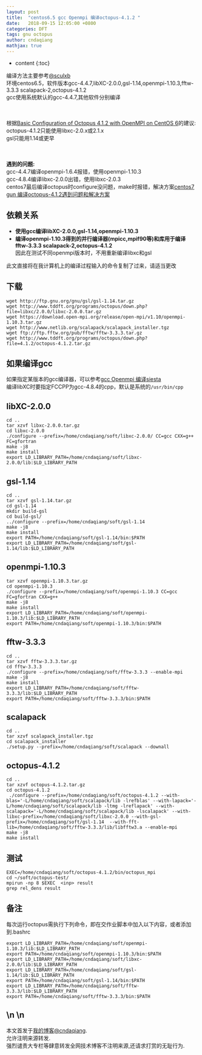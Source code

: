 ```yaml
---
layout: post
title:  "centos6.5 gcc Openmpi 编译octopus-4.1.2 "
date:   2018-09-15 12:05:00 +0800
categories: DFT
tags: gnu octopus
author: cndaqiang
mathjax: true
---
```

* content
{:toc}

编译方法主要参考[@sculxb](https://www.zybuluo.com/sculxb/note/987446#octopus%E5%AE%89%E8%A3%85-%E7%AE%97%E7%9B%98)<br>
环境centos6.5，软件版本gcc-4.4.7,libXC-2.0.0,gsl-1.14,openmpi-1.10.3,fftw-3.3.3 scalapack-2,octopus-4.1.2<br>
gcc使用系统默认的gcc-4.4.7,其他软件分别编译





<br> <br>
根据[Basic Configuration of Octopus 4.1.2 with OpenMPI on CentOS 6](https://linuxcluster.wordpress.com/2015/03/25/basic-configuration-of-octopus-4-1-2-with-openmpi-on-centos-6/)的建议:<br>
octopus-4.1.2只能使用libxc-2.0.x或2.1.x<br>
gsl只能用1.14或更早<br><br>


<br>**遇到的问题:**<br>
gcc-4.4.7编译openmpi-1.6.4报错，使用openmpi-1.10.3<br>
gcc-4.8.4编译libxc-2.0.0出错，使用libxc-2.0.3<br>
centos7最后编译octopus时configure没问题，make时报错，解决方案[centos7 gun 编译octopus-4.1.2遇到问题和解决方案](/2018/09/18/centos7-octopus-4.1.2/)

## 依赖关系
- **使用gcc编译libXC-2.0.0,gsl-1.14,openmpi-1.10.3**<br>
- **编译openmpi-1.10.3得到的并行编译器(mpicc,mpif90等)和库用于编译fftw-3.3.3 scalapack-2,octopus-4.1.2**<br>
因此在测试不同openmpi版本时，不用重新编译libxc和gsl



此文直接将在我计算机上的编译过程输入的命令复制了过来，请适当更改

## 下载

```
wget http://ftp.gnu.org/gnu/gsl/gsl-1.14.tar.gz
wget http://www.tddft.org/programs/octopus/down.php?file=libxc/2.0.0/libxc-2.0.0.tar.gz
wget https://download.open-mpi.org/release/open-mpi/v1.10/openmpi-1.10.3.tar.gz
wget http://www.netlib.org/scalapack/scalapack_installer.tgz
wget ftp://ftp.fftw.org/pub/fftw/fftw-3.3.3.tar.gz
wget http://www.tddft.org/programs/octopus/down.php?file=4.1.2/octopus-4.1.2.tar.gz
```

## 如果编译gcc

如果指定某版本的gcc编译器，可以参考[gcc Openmpi 编译siesta](/2018/09/12/gun-openmpi-siesta/)<br>
编译libXC时要指定FCCPP为gcc-4.8.4的cpp，默认是系统的`/usr/bin/cpp`

## libXC-2.0.0
```
cd ..
tar xzvf libxc-2.0.0.tar.gz 
cd libxc-2.0.0
./configure --prefix=/home/cndaqiang/soft/libxc-2.0.0/ CC=gcc CXX=g++ FC=gfortran
make -j8
make install
export LD_LIBRARY_PATH=/home/cndaqiang/soft/libxc-2.0.0/lib:$LD_LIBRARY_PATH
```

## gsl-1.14

```
cd ..
tar xzvf gsl-1.14.tar.gz 
cd gsl-1.14
mkdir build-gsl
cd build-gsl/
../configure --prefix=/home/cndaqiang/soft/gsl-1.14
make -j8
make install
export PATH=/home/cndaqiang/soft/gsl-1.14/bin:$PATH
export LD_LIBRARY_PATH=/home/cndaqiang/soft/gsl-1.14/lib:$LD_LIBRARY_PATH
```

## openmpi-1.10.3
```
tar xzvf openmpi-1.10.3.tar.gz 
cd openmpi-1.10.3
./configure --prefix=/home/cndaqiang/soft/openmpi-1.10.3 CC=gcc FC=gfortran CXX=g++
make -j8
make install
export LD_LIBRARY_PATH=/home/cndaqiang/soft/openmpi-1.10.3/lib:$LD_LIBRARY_PATH
export PATH=/home/cndaqiang/soft/openmpi-1.10.3/bin:$PATH
```

## fftw-3.3.3

```
cd ..
tar xzvf fftw-3.3.3.tar.gz 
cd fftw-3.3.3
./configure --prefix=/home/cndaqiang/soft/fftw-3.3.3 --enable-mpi
make -j8
make install
export LD_LIBRARY_PATH=/home/cndaqiang/soft/fftw-3.3.3/lib:$LD_LIBRARY_PATH
export PATH=/home/cndaqiang/soft/fftw-3.3.3/bin:$PATH
```

## scalapack

```
cd ..
tar xzvf scalapack_installer.tgz 
cd scalapack_installer
./setup.py --prefix=/home/cndaqiang/soft/scalapack --downall
```

## octopus-4.1.2
```
cd ..
tar xzvf octopus-4.1.2.tar.gz 
cd octopus-4.1.2
 ./configure --prefix=/home/cndaqiang/soft/octopus-4.1.2 --with-blas='-L/home/cndaqiang/soft/scalapack/lib -lrefblas' --with-lapack='-L/home/cndaqiang/soft/scalapack/lib -ltmg -lreflapack' --with-scalapack='-L/home/cndaqiang/soft/scalapack/lib -lscalapack' --with-libxc-prefix=/home/cndaqiang/soft/libxc-2.0.0 --with-gsl-prefix=/home/cndaqiang/soft/gsl-1.14  --with-fft-lib=/home/cndaqiang/soft/fftw-3.3.3/lib/libfftw3.a --enable-mpi
make -j8
make install
```

## 测试
```
EXEC=/home/cndaqiang/soft/octopus-4.1.2/bin/octopus_mpi 
cd ~/soft/octopus-test/
mpirun -np 8 $EXEC  <inp> result
grep rel_dens result
```

## 备注
每次运行octopus需执行下列命令，即在交作业脚本中加入以下内容，或者添加到.bashrc
```
export LD_LIBRARY_PATH=/home/cndaqiang/soft/openmpi-1.10.3/lib:$LD_LIBRARY_PATH
export PATH=/home/cndaqiang/soft/openmpi-1.10.3/bin:$PATH
export LD_LIBRARY_PATH=/home/cndaqiang/soft/libxc-2.0.0/lib:$LD_LIBRARY_PATH
export LD_LIBRARY_PATH=/home/cndaqiang/soft/gsl-1.14/lib:$LD_LIBRARY_PATH
export PATH=/home/cndaqiang/soft/gsl-1.14/bin:$PATH
export LD_LIBRARY_PATH=/home/cndaqiang/soft/fftw-3.3.3/lib:$LD_LIBRARY_PATH
export PATH=/home/cndaqiang/soft/fftw-3.3.3/bin:$PATH
```

\n
\n
------
本文首发于[我的博客@cndaqiang](https://cndaqiang.github.io/).<br>
允许注明来源转发.<br>
强烈谴责大专栏等肆意转发全网技术博客不注明来源,还请求打赏的无耻行为.
